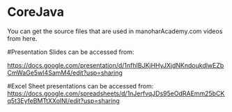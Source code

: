# CoreJava

You can get the source files that are used in manoharAcademy.com videos from here.

#Presentation Slides can be accessed from:

 https://docs.google.com/presentation/d/1nfhIBJKjHHyJXjdNKndoukdlwEZbCmWaGe5wI4SamM4/edit?usp=sharing

#Excel Sheet presentations can be accessed from:
  https://docs.google.com/spreadsheets/d/1nJerfvqJDs95eOdRAEmm25bCKq5t3EyfeBMTtXXolNI/edit?usp=sharing
